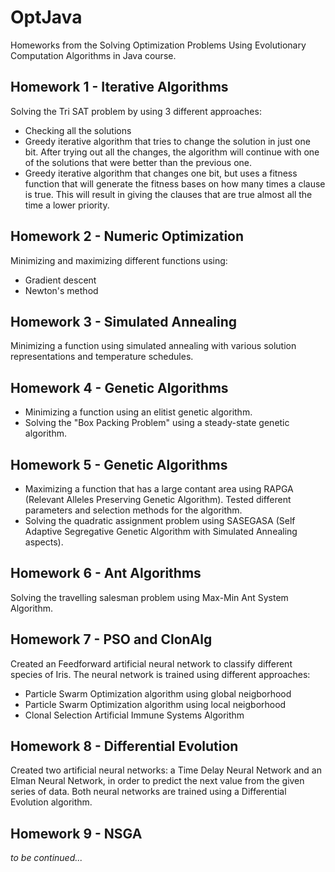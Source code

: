 # OptJava
Homeworks from the Solving Optimization Problems Using Evolutionary Computation Algorithms in Java course.

## Homework 1 - Iterative Algorithms
Solving the Tri SAT problem by using 3 different approaches:

* Checking all the solutions
* Greedy iterative algorithm that tries to change the solution in just one bit. After trying out all the changes, the algorithm will continue with one of the solutions that were better than the previous one.
* Greedy iterative algorithm that changes one bit, but uses a fitness function that will generate the fitness bases on how many times a clause is true. This will result in giving the clauses that are true almost all the time a lower priority.

## Homework 2 - Numeric Optimization
Minimizing and maximizing different functions using:

* Gradient descent
* Newton's method

## Homework 3 - Simulated Annealing
Minimizing a function using simulated annealing with various solution representations and temperature schedules.

## Homework 4 - Genetic Algorithms
* Minimizing a function using an elitist genetic algorithm.
* Solving the "Box Packing Problem" using a steady-state genetic algorithm.

## Homework 5 - Genetic Algorithms
* Maximizing a function that has a large contant area using RAPGA (Relevant Alleles Preserving Genetic Algorithm). Tested different parameters and selection methods for the algorithm.
* Solving the quadratic assignment problem using SASEGASA (Self Adaptive Segregative Genetic Algorithm with Simulated Annealing aspects).

## Homework 6 - Ant Algorithms
Solving the travelling salesman problem using Max-Min Ant System Algorithm.

## Homework 7 - PSO and ClonAlg
Created an Feedforward artificial neural network to classify different species of Iris. The neural network is trained using different approaches:

* Particle Swarm Optimization algorithm using global neigborhood
* Particle Swarm Optimization algorithm using local neigborhood
* Clonal Selection Artificial Immune Systems Algorithm

## Homework 8 - Differential Evolution
Created two artificial neural networks: a Time Delay Neural Network and an Elman Neural Network, in order to predict the next value from the given series of data. Both neural networks are trained using a Differential Evolution algorithm.

## Homework 9 - NSGA

_to be continued..._
